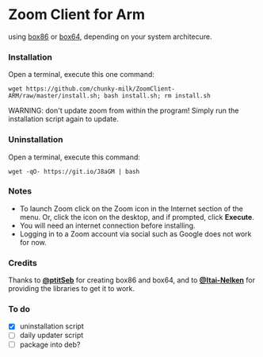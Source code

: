 # Zoom Client for Arm
using [box86](https://github.com/ptitSeb/box86/) or [box64](https://github.com/ptitSeb/box64/), depending on your system architecure.

### Installation
Open a terminal, execute this one command:
```
wget https://github.com/chunky-milk/ZoomClient-ARM/raw/master/install.sh; bash install.sh; rm install.sh
```
WARNING: don't update zoom from within the program! Simply run the installation script again to update.

### Uninstallation
Open a terminal, execute this command:
```
wget -qO- https://git.io/J8aGM | bash
```

### Notes
- To launch Zoom click on the Zoom icon in the Internet section of the menu. Or, click the icon on the desktop, and if prompted, click **Execute**.
- You will need an internet connection before installing.
- Logging in to a Zoom account via social such as Google does not work for now.

### Credits
Thanks to [**@ptitSeb**](http://github.com/ptitSeb/) for creating box86 and box64, and to [**@Itai-Nelken**](http://github.com/Itai-Nelken/) for providing the libraries to get it to work.

### To do
- [x] uninstallation script
- [ ] daily updater script
- [ ] package into deb?
